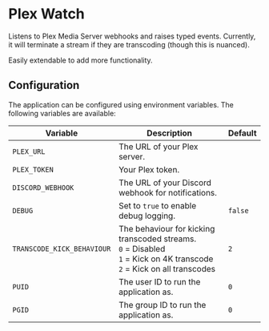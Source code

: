 # Plex Watch

Listens to Plex Media Server webhooks and raises typed events.
Currently, it will terminate a stream if they are transcoding (though this is nuanced).

Easily extendable to add more functionality.

## Configuration

The application can be configured using environment variables. The following variables are available:

| Variable                  | Description                                                                                                                              | Default |
|---------------------------|------------------------------------------------------------------------------------------------------------------------------------------|---------|
| `PLEX_URL`                | The URL of your Plex server.                                                                                                             |         |
| `PLEX_TOKEN`              | Your Plex token.                                                                                                                         |         |
| `DISCORD_WEBHOOK`         | The URL of your Discord webhook for notifications.                                                                                       |         |
| `DEBUG`                   | Set to `true` to enable debug logging.                                                                                                   | `false` |
| `TRANSCODE_KICK_BEHAVIOUR` | The behaviour for kicking transcoded streams. <br/> `0` = Disabled <br/> `1` = Kick on 4K transcode <br/> `2` = Kick on all transcodes      | `2`     |
| `PUID`                    | The user ID to run the application as.                                                                                                   | `0`     |
| `PGID`                    | The group ID to run the application as.                                                                                                  | `0`     |
